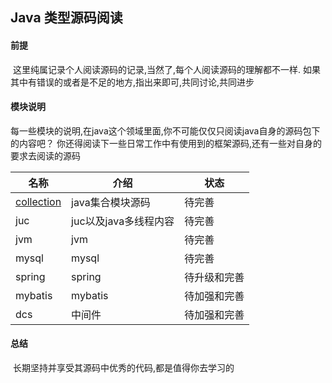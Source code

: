 ## 				Java  类型源码阅读

#### 前提

​	   这里纯属记录个人阅读源码的记录,当然了,每个人阅读源码的理解都不一样.  如果其中有错误的或者是不足的地方,指出来即可,共同讨论,共同进步

####  模块说明

​		  每一些模块的说明,在java这个领域里面,你不可能仅仅只阅读java自身的源码包下的内容吧？ 你还得阅读下一些日常工作中有使用到的框架源码,还有一些对自身的要求去阅读的源码

| 名称                                 | 介绍                  | 状态         |
| ------------------------------------ | --------------------- | ------------ |
| [collection](./collection/README.md) | java集合模块源码      | 待完善       |
| juc                                  | juc以及java多线程内容 | 待完善       |
| jvm                                  | jvm                   | 待完善       |
| mysql                                | mysql                 | 待完善       |
| spring                               | spring                | 待升级和完善 |
| mybatis                              | mybatis               | 待加强和完善 |
| dcs                                  | 中间件                | 待加强和完善 |

####   总结

​		 长期坚持并享受其源码中优秀的代码,都是值得你去学习的
